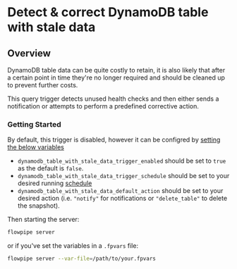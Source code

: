 # Detect & correct DynamoDB table with stale data

## Overview

DynamoDB table data can be quite costly to retain, it is also likely that after a certain point in time they're no longer required and should be cleaned up to prevent further costs.

This query trigger detects unused health checks and then either sends a notification or attempts to perform a predefined corrective action.

### Getting Started

By default, this trigger is disabled, however it can be configred by [setting the below variables](https://flowpipe.io/docs/build/mod-variables#passing-input-variables)
- `dynamodb_table_with_stale_data_trigger_enabled` should be set to `true` as the default is `false`.
- `dynamodb_table_with_stale_data_trigger_schedule` should be set to your desired running [schedule](https://flowpipe.io/docs/flowpipe-hcl/trigger/schedule#more-examples)
- `dynamodb_table_with_stale_data_default_action` should be set to your desired action (i.e. `"notify"` for notifications or `"delete_table"` to delete the snapshot).

Then starting the server:
```sh
flowpipe server
```

or if you've set the variables in a `.fpvars` file:
```sh
flowpipe server --var-file=/path/to/your.fpvars
```